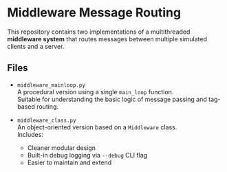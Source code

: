 # Middleware Message Routing

This repository contains two implementations of a multithreaded **middleware system** that routes messages between multiple simulated clients and a server.

## Files

- `middleware_mainloop.py`  
  A procedural version using a single `main_loop` function.  
  Suitable for understanding the basic logic of message passing and tag-based routing.

- `middleware_class.py`  
  An object-oriented version based on a `Middleware` class.  
  Includes:
  - Cleaner modular design
  - Built-in debug logging via `--debug` CLI flag
  - Easier to maintain and extend
